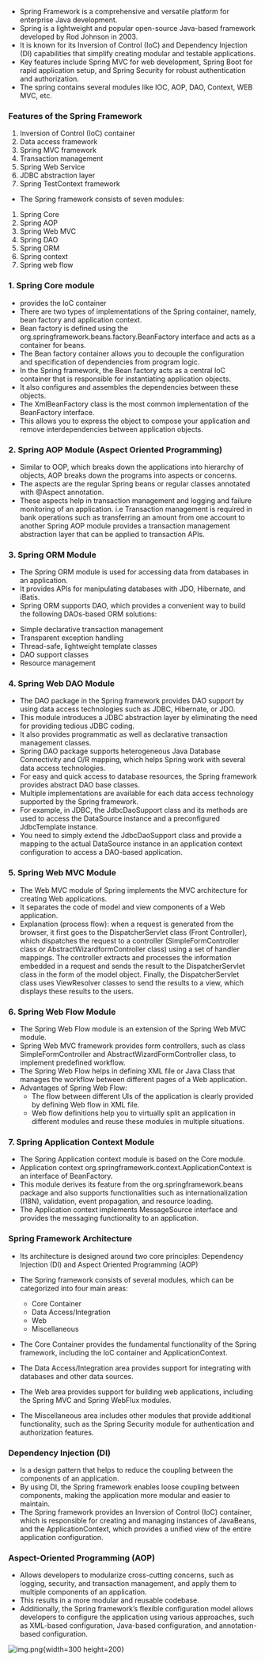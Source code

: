 - Spring Framework is a comprehensive and versatile platform for enterprise Java development.
- Spring is a lightweight and popular open-source Java-based framework developed by Rod Johnson in 2003.
- It is known for its Inversion of Control (IoC) and Dependency Injection (DI) capabilities 
  that simplify creating modular and testable applications.
- Key features include Spring MVC for web development, Spring Boot for rapid application setup, 
  and Spring Security for robust authentication and authorization. 
- The spring contains several modules like IOC, AOP, DAO, Context, WEB MVC, etc.

### Features of the Spring Framework
1. Inversion of Control (IoC) container
2. Data access framework
3. Spring MVC framework
4. Transaction management
5. Spring Web Service
6. JDBC abstraction layer
7. Spring TestContext framework


- The Spring framework consists of seven modules: 
1. Spring Core
2. Spring AOP
3. Spring Web MVC
4. Spring DAO
5. Spring ORM
6. Spring context
7. Spring web flow

### 1. Spring Core module
- provides the IoC container
- There are two types of implementations of the Spring container, namely, bean factory and application context. 
- Bean factory is defined using the org.springframework.beans.factory.BeanFactory interface and acts as a container for beans.
- The Bean factory container allows you to decouple the configuration and specification of dependencies from program logic.
- In the Spring framework, the Bean factory acts as a central IoC container that is responsible for instantiating application objects.
- It also configures and assembles the dependencies between these objects. 
- The XmlBeanFactory class is the most common implementation of the BeanFactory interface. 
- This allows you to express the object to compose your application and remove interdependencies between application objects.

### 2. Spring AOP Module (Aspect Oriented Programming)
- Similar to OOP, which breaks down the applications into hierarchy of objects, AOP breaks down the programs into aspects or concerns.
- The aspects are the regular Spring beans or regular classes annotated with @Aspect annotation.
- These aspects help in transaction management and logging and failure monitoring of an application. i.e
  Transaction management is required in bank operations such as transferring an amount from one account to another 
  Spring AOP module provides a transaction management abstraction layer that can be applied to transaction APIs.

### 3. Spring ORM Module
- The Spring ORM module is used for accessing data from databases in an application. 
- It provides APIs for manipulating databases with JDO, Hibernate, and iBatis.
- Spring ORM supports DAO, which provides a convenient way to build the following DAOs-based ORM solutions:
 * Simple declarative transaction management
 * Transparent exception handling
 * Thread-safe, lightweight template classes
 * DAO support classes
 * Resource management

### 4. Spring Web DAO Module
- The DAO package in the Spring framework provides DAO support by using data access technologies such as JDBC, Hibernate, or JDO.
- This module introduces a JDBC abstraction layer by eliminating the need for providing tedious JDBC coding.
- It also provides programmatic as well as declarative transaction management classes.
- Spring DAO package supports heterogeneous Java Database Connectivity and O/R mapping, 
  which helps Spring work with several data access technologies.
- For easy and quick access to database resources, the Spring framework provides abstract DAO base classes.
- Multiple implementations are available for each data access technology supported by the Spring framework.
- For example, in JDBC, the JdbcDaoSupport class and its methods are used to access the DataSource instance and a preconfigured JdbcTemplate instance. 
- You need to simply extend the JdbcDaoSupport class and provide a mapping to the actual DataSource instance in an application context configuration 
  to access a DAO-based application.

### 5. Spring Web MVC Module
- The Web MVC module of Spring implements the MVC architecture for creating Web applications.
- It separates the code of model and view components of a Web application.
- Explanation (process flow):
  when a request is generated from the browser, it first goes to the DispatcherServlet class (Front Controller),
  which dispatches the request to a controller (SimpleFormController class or AbstractWizardformController class) using a set of handler mappings.
  The controller extracts and processes the information embedded in a request and sends the result to the DispatcherServlet class 
  in the form of the model object.
  Finally, the DispatcherServlet class uses ViewResolver classes to send the results to a view, which displays these results to the users.

### 6. Spring Web Flow Module
- The Spring Web Flow module is an extension of the Spring Web MVC module.
- Spring Web MVC framework provides form controllers, such as class SimpleFormController and AbstractWizardFormController class, 
  to implement predefined workflow. 
- The Spring Web Flow helps in defining XML file or Java Class that manages the workflow between different pages of a Web application.
- Advantages of Spring Web Flow:
  * The flow between different UIs of the application is clearly provided by defining Web flow in XML file.
  * Web flow definitions help you to virtually split an application in different modules and reuse these modules in multiple situations.

### 7. Spring Application Context Module
- The Spring Application context module is based on the Core module.
- Application context org.springframework.context.ApplicationContext is an interface of BeanFactory.
- This module derives its feature from the org.springframework.beans package and also supports functionalities such as 
  internationalization (I18N), validation, event propagation, and resource loading.
- The Application context implements MessageSource interface and provides the messaging functionality to an application.


### Spring Framework Architecture
- Its architecture is designed around two core principles: Dependency Injection (DI) and Aspect Oriented Programming (AOP)
- The Spring framework consists of several modules, which can be categorized into four main areas: 
  * Core Container
  * Data Access/Integration
  * Web
  * Miscellaneous

- The Core Container provides the fundamental functionality of the Spring framework, including the IoC container and ApplicationContext.
- The Data Access/Integration area provides support for integrating with databases and other data sources.
- The Web area provides support for building web applications, including the Spring MVC and Spring WebFlux modules.
- The Miscellaneous area includes other modules that provide additional functionality, such as the Spring Security module for authentication 
  and authorization features.

### Dependency Injection (DI)
- Is a design pattern that helps to reduce the coupling between the components of an application.
- By using DI, the Spring framework enables loose coupling between components, making the application more modular and easier to maintain.
- The Spring framework provides an Inversion of Control (IoC) container, which is responsible for creating and managing instances of JavaBeans, 
  and the ApplicationContext, which provides a unified view of the entire application configuration.

### Aspect-Oriented Programming (AOP)
- Allows developers to modularize cross-cutting concerns, such as logging, security, and transaction management, 
  and apply them to multiple components of an application. 
- This results in a more modular and reusable codebase.
- Additionally, the Spring framework’s flexible configuration model allows developers to configure the application using various approaches, 
  such as XML-based configuration, Java-based configuration, and annotation-based configuration.


![img.png](img.png){width=300 height=200}